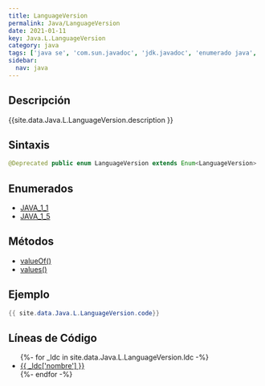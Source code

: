 ```yaml
---
title: LanguageVersion
permalink: Java/LanguageVersion
date: 2021-01-11
key: Java.L.LanguageVersion
category: java
tags: ['java se', 'com.sun.javadoc', 'jdk.javadoc', 'enumerado java', 'Java 1.5']
sidebar: 
  nav: java
---
```


## Descripción
{{site.data.Java.L.LanguageVersion.description }}

## Sintaxis
~~~java
@Deprecated public enum LanguageVersion extends Enum<LanguageVersion>
~~~

## Enumerados
* [JAVA_1_1](/Java/LanguageVersion/JAVA_1_1)
* [JAVA_1_5](/Java/LanguageVersion/JAVA_1_5)

## Métodos
* [valueOf()](/Java/LanguageVersion/valueOf)
* [values()](/Java/LanguageVersion/values)

## Ejemplo
~~~java
{{ site.data.Java.L.LanguageVersion.code}}
~~~

## Líneas de Código
<ul>
{%- for _ldc in site.data.Java.L.LanguageVersion.ldc -%}
   <li>
       <a href="{{_ldc['url'] }}">{{ _ldc['nombre'] }}</a>
   </li>
{%- endfor -%}
</ul>
